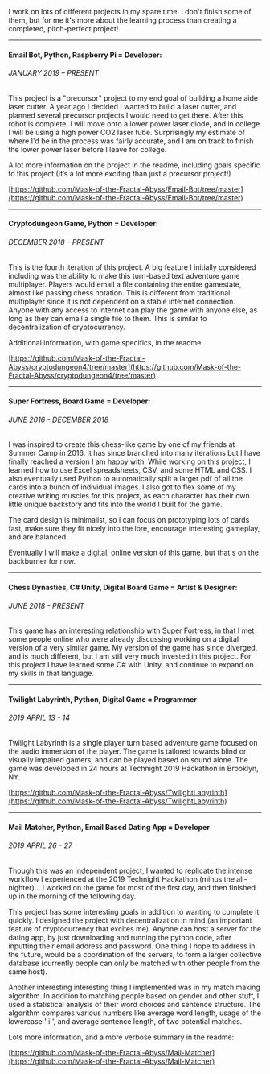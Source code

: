 I work on lots of different projects in my spare time.  I don't finish some of them, but for me it's more about the learning process than creating a completed, pitch-perfect project!

---
#### Email Bot, Python, Raspberry Pi = Developer:
###### JANUARY 2019 – PRESENT
This project is a "precursor" project to my end goal of building a home aide laser cutter. A year ago I decided I wanted to build a laser cutter, and planned several precursor projects I would need to get there. After this robot is complete, I will move onto a lower power laser diode, and in college I will be using a high power CO2 laser tube. Surprisingly my estimate of where I'd be in the process was fairly accurate, and I am on track to finish the lower power laser before I leave for college.

A lot more information on the project in the readme, including goals specific to this project (It’s a lot more exciting than just a precursor project!)

[https://github.com/Mask-of-the-Fractal-Abyss/Email-Bot/tree/master](https://github.com/Mask-of-the-Fractal-Abyss/Email-Bot/tree/master)

---
#### Cryptodungeon Game, Python = Developer:
###### DECEMBER 2018 – PRESENT
This is the fourth iteration of this project. A big feature I initially considered including was the ability to make this turn-based text adventure game multiplayer. Players would email a file containing the entire gamestate, almost like passing chess notation. This is different from traditional multiplayer since it is not dependent on a stable internet connection. Anyone with any access to internet can play the game with anyone else, as long as they can email a single file to them.  This is similar to decentralization of cryptocurrency.

Additional information, with game specifics, in the readme.

[https://github.com/Mask-of-the-Fractal-Abyss/cryptodungeon4/tree/master](https://github.com/Mask-of-the-Fractal-Abyss/cryptodungeon4/tree/master)

---
#### Super Fortress, Board Game = Developer: 
###### JUNE 2016 - DECEMBER 2018
I was inspired to create this chess-like game by one of my friends at Summer Camp in 2016.  It has since branched into many iterations but I have finally reached a version I am happy with.  While working on this project, I learned how to use Excel spreadsheets, CSV, and some HTML and CSS.  I also eventually used Python to automatically split a larger pdf of all the cards into a bunch of individual images. I also got to flex some of my creative writing muscles for this project, as each character has their own little unique backstory and fits into the world I built for the game.

The card design is minimalist, so I can focus on prototyping lots of cards fast, make sure they fit nicely into the lore, encourage interesting gameplay, and are balanced.

Eventually I will make a digital, online version of this game, but that's on the backburner for now.

---
#### Chess Dynasties, C# Unity, Digital Board Game = Artist & Designer: 
###### JUNE 2018 - PRESENT
This game has an interesting relationship with Super Fortress, in that I met some people online who were already discussing working on a digital version of a very similar game.  My version of the game has since diverged, and is much different, but I am still very much invested in this project.  For this project I have learned some C# with Unity, and continue to expand on my skills in that language.

---
#### Twilight Labyrinth, Python, Digital Game = Programmer
###### 2019 APRIL 13 - 14
Twilight Labyrinth is a single player turn based adventure game focused on the audio immersion of the player. The game is tailored towards blind or visually impaired gamers, and can be played based on sound alone. The game was developed in 24 hours at Technight 2019 Hackathon in Brooklyn, NY.

[https://github.com/Mask-of-the-Fractal-Abyss/TwilightLabyrinth](https://github.com/Mask-of-the-Fractal-Abyss/TwilightLabyrinth)

---
#### Mail Matcher, Python, Email Based Dating App = Developer
###### 2019 APRIL 26 - 27
Though this was an independent project, I wanted to replicate the intense workflow I experienced at the 2019 Technight Hackathon (minus the all-nighter)...  I worked on the game for most of the first day, and then finished up in the morning of the following day.

This project has some interesting goals in addition to wanting to complete it quickly.  I designed the project with decentralization in mind (an important feature of cryptocurrency that excites me).  Anyone can host a server for the dating app, by just downloading and running the python code, after inputting their email address and password.  One thing I hope to address in the future, would be a coordination of the servers, to form a larger collective database (currently people can only be matched with other people from the same host).

Another interesting interesting thing I implemented was in my match making algorithm.  In addition to matching people based on gender and other stuff, I used a statistical analysis of their word choices and sentence structure.  The algorithm compares various numbers like average word length, usage of the lowercase ' i ', and average sentence length, of two potential matches.

Lots more information, and a more verbose summary in the readme:

[https://github.com/Mask-of-the-Fractal-Abyss/Mail-Matcher](https://github.com/Mask-of-the-Fractal-Abyss/Mail-Matcher)
